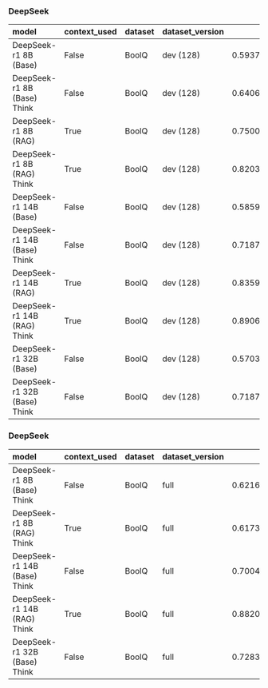 ### DeepSeek

| model                        | context_used   | dataset   | dataset_version   |       f1 |       em |   total_energy_kWh |   inference_energy_kWh |   retrieval_energy_kWh |   total_emissions_kg |   inference_emissions_kg |   retrieval_emissions_kg |   avg_time_s | total_time   |
|:-----------------------------|:---------------|:----------|:------------------|---------:|---------:|-------------------:|-----------------------:|-----------------------:|---------------------:|-------------------------:|-------------------------:|-------------:|:-------------|
| DeepSeek-r1 8B (Base)        | False          | BoolQ     | dev (128)         | 0.593750 | 0.593750 |           0.000920 |               0.000920 |               0.000000 |             0.000270 |                 0.000270 |                 0.000000 |     2.666704 | 0:05:41      |
| DeepSeek-r1 8B (Base) Think  | False          | BoolQ     | dev (128)         | 0.640625 | 0.640625 |           0.005209 |               0.005209 |               0.000000 |             0.001530 |                 0.001530 |                 0.000000 |    14.637021 | 0:31:13      |
| DeepSeek-r1 8B (RAG)         | True           | BoolQ     | dev (128)         | 0.750000 | 0.750000 |           0.000193 |               0.000187 |               0.000007 |             0.000057 |                 0.000055 |                 0.000002 |     0.621410 | 0:01:19      |
| DeepSeek-r1 8B (RAG) Think   | True           | BoolQ     | dev (128)         | 0.820312 | 0.820312 |           0.001367 |               0.001360 |               0.000007 |             0.000400 |                 0.000398 |                 0.000002 |     3.918387 | 0:08:21      |
| DeepSeek-r1 14B (Base)       | False          | BoolQ     | dev (128)         | 0.585938 | 0.585938 |           0.000194 |               0.000194 |               0.000000 |             0.000057 |                 0.000057 |                 0.000000 |     0.615033 | 0:01:18      |
| DeepSeek-r1 14B (Base) Think | False          | BoolQ     | dev (128)         | 0.718750 | 0.718750 |           0.001986 |               0.001986 |               0.000000 |             0.000583 |                 0.000583 |                 0.000000 |     5.564031 | 0:11:52      |
| DeepSeek-r1 14B (RAG)        | True           | BoolQ     | dev (128)         | 0.835938 | 0.835938 |           0.000143 |               0.000137 |               0.000006 |             0.000042 |                 0.000040 |                 0.000002 |     0.485185 | 0:01:02      |
| DeepSeek-r1 14B (RAG) Think  | True           | BoolQ     | dev (128)         | 0.890625 | 0.890625 |           0.001398 |               0.001392 |               0.000007 |             0.000411 |                 0.000409 |                 0.000002 |     3.948232 | 0:08:25      |
| DeepSeek-r1 32B (Base)       | False          | BoolQ     | dev (128)         | 0.570312 | 0.570312 |           0.000116 |               0.000116 |               0.000000 |             0.000034 |                 0.000034 |                 0.000000 |     0.414039 | 0:00:52      |
| DeepSeek-r1 32B (Base) Think | False          | BoolQ     | dev (128)         | 0.718750 | 0.718750 |           0.003886 |               0.003886 |               0.000000 |             0.001141 |                 0.001141 |                 0.000000 |    10.540339 | 0:22:29      |

### DeepSeek

| model                        | context_used   | dataset   | dataset_version   |       f1 |       em |   total_energy_kWh |   inference_energy_kWh |   retrieval_energy_kWh |   total_emissions_kg |   inference_emissions_kg |   retrieval_emissions_kg |   avg_time_s | total_time   |
|:-----------------------------|:---------------|:----------|:------------------|---------:|---------:|-------------------:|-----------------------:|-----------------------:|---------------------:|-------------------------:|-------------------------:|-------------:|:-------------|
| DeepSeek-r1 8B (Base) Think  | False          | BoolQ     | full              | 0.621638 | 0.621638 |           0.000344 |               0.000344 |               0.000000 |             0.000100 |                 0.000100 |                 0.000000 |     1.089086 | 0:59:23      |
| DeepSeek-r1 8B (RAG) Think   | True           | BoolQ     | full              | 0.617359 | 0.617359 |           0.002598 |               0.002585 |               0.000013 |             0.000525 |                 0.000521 |                 0.000003 |     7.708349 | 7:00:21      |
| DeepSeek-r1 14B (Base) Think | False          | BoolQ     | full              | 0.700489 | 0.700489 |           0.002094 |               0.002094 |               0.000000 |             0.000613 |                 0.000613 |                 0.000000 |     5.918757 | 5:22:46      |
| DeepSeek-r1 14B (RAG) Think  | True           | BoolQ     | full              | 0.882029 | 0.882029 |           0.001644 |               0.001637 |               0.000007 |             0.000483 |                 0.000480 |                 0.000002 |     4.738078 | 4:18:22      |
| DeepSeek-r1 32B (Base) Think | False          | BoolQ     | full              | 0.728301 | 0.728301 |           0.003891 |               0.003891 |               0.000000 |             0.001136 |                 0.001136 |                 0.000000 |    10.583791 | 9:37:10      |

